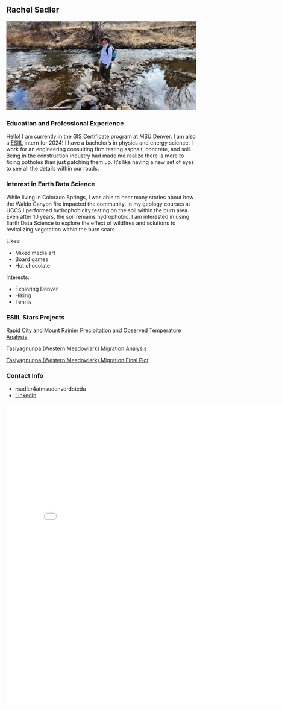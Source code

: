 ## Rachel Sadler

![Rachel hiking by stream](/img/Hiking.jpg)

### Education and Professional Experience
Hello! I am currently in the GIS Certificate program at MSU Denver. I am also a [ESIIL](https://esiil.org) intern for 2024! I have a bachelor’s in physics and energy science. I work for an engineering consulting firm testing asphalt, concrete, and soil. Being in the construction industry had made me realize there is more to fixing potholes than just patching them up. It’s like having a new set of eyes to see all the details within our roads. 


### Interest in Earth Data Science
While living in Colorado Springs, I was able to hear many stories about how the Waldo Canyon fire impacted the community. In my geology courses at UCCS I performed hydrophobicity testing on the soil within the burn area. Even after 10 years, the soil remains hydrophobic. I am interested in using Earth Data Science to explore the effect of wildfires and solutions to revitalizing vegetation within the burn scars.

Likes:
- Mixed media art
- Board games
- Hot chocolate

Interests:
- Exploring Denver
- Hiking
- Tennis


### ESIIL Stars Projects
[Rapid City and Mount Rainier Precipitation and Observed Temperature Analysis](https://rachelsadler.github.io/Projects/GetStartedwithOpenReproducibleScience.html)

[Tasiyagnunpa (Western Meadowlark) Migration Analysis](https://rachelsadler.github.io/Projects/species-distribution.html)

[Tasiyagnunpa (Western Meadowlark) Migration Final Plot](https://rachelsadler.github.io/Projects/migration.html)

### Contact Info
- rsadler4atmsudenverdotedu
- [LinkedIn](https://www.linkedin.com/in/rachel-k-sadler)

<embed type="text/html" src="auraria.html" width="800" height="800">
